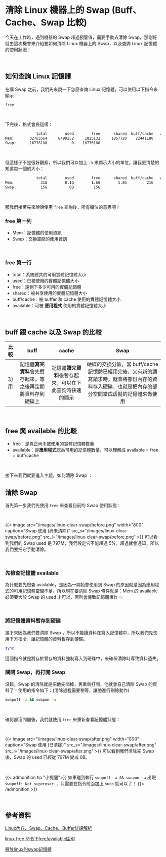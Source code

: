 # 清除 Linux 機器上的 Swap  (Buff、Cache、Swap 比較)


今天在工作時，遇到機器的 Swap 超過預警值，需要手動去清除 Swap，那剛好就由這次機會來介紹要如何清除 Linux 機器上的 Swap，以及查詢 Linux 記憶體的使用狀況！

<br>

## 如何查詢 Linux 記憶體

在講 Swap 之前，我們先來說一下怎麼查詢 Linux 記憶體，可以使用以下指令來顯示：

```
free 
```

<br>

下完後，格式會長這樣：

```sh
              total        used        free      shared  buff/cache   available
Mem:       32765564     8499252     1825132     1857720    22441180    19693100
Swap:      16776188           0    16776188
```

<br>

但這樣子不是很好觀察，所以我們可以加上 `-h` 來顯示大小的單位，讓我更清楚的知道每一個的大小：

```sh
              total        used        free      shared  buff/cache   available
Mem:            31G        8.1G        1.6G        1.8G         21G         18G
Swap:           15G          0B         15G
```

<br>

那我們接著先來說說使用 `free` 查詢後，所有欄位的意思吧！

### free 第一列

* Mem：記憶體的使用資訊
* Swap：交換空間的使用資訊

<br>

### free 第一行

* total：系統總共的可用實體記憶體大小
* used：已被使用的實體記憶體大小
* free：還剩下多少可用的實體記憶體
* shared：被共享使用的實體記憶體大小
* buff/cache：被 buffer 和 cache 使用的實體記憶體大小
* available：可被 **應用程式** 使用的實體記憶體大小

<br>

## buff 跟 cache 以及 Swap 的比較

| 比較 | buff | cache | Swap | 
| :---: | :---: | :---: | :---: |
| 功用 |  記憶體**寫完資料**會先暫存起來，等之後再定期將資料存到硬碟上 | 記憶體**讀完資料**後暫存起來，可以在下此查詢時快速的顯示  | 硬碟的交換分區，當 buff/cache 記憶體已經用完後，又有新的讀寫請求時，就會將部份內存的資料存入硬碟，也就是把內存的部分空間當成虛擬的記憶體來做使用 |

<br>

## free 與 available 的比較

* free：是真正尚未被使用的實體記憶體數量
* available：是**應用程式**認為可用的記憶體數量，可以理解成 available = free + buff/cache

<br>

接下來我們就要進入主題，如何清除 Swap ：

## 清除 Swap

首先第一步我們先使用 `free` 來查看目前的 Swap 使用狀態：

<br>

{{< image src="/images/linux-clear-swap/before.png"  width="800" caption="Swap 使用 (尚未清除)" src_s="/images/linux-clear-swap/before.png" src_l="/images/linux-clear-swap/before.png" >}}
可以看到我們的 Swap used 是 797M，我們設定它不能超過 5%，超過就會通知，所以我們要把它手動清除。

<br>

### 先檢查記憶體 available

為什麼要先檢查 available，是因為一開始會使用到 Swap 的原因就是因為應用程式的可用記憶體空間不足，所以現在要清除 Swap 條件就是：Mem 的 available 必須要大於 Swap 的 used 才可以，否則會導致記憶體爆炸 💥

<br>

### 將記憶體資料暫存到硬碟

接下來因為我們要清除 Swap ，所以不能讓資料在寫入記憶體中，所以我們先使用下方指令，讓記憶體的資料暫存到硬碟。

```sh
sync
```
這個指令就是將存於暫存的資料強制寫入到硬碟中，來確保清除時導致資料遺失。


### 關閉 Swap，再打開 Swap

沒錯，Swap 的清除就是把他先關掉，再重新打開，他就會自己清除 Swap 的資料了！使用的指令如下：(清除過程需要稍等，讓他進行刪除動作)

```sh
swapoff -a && swapon -a
```

<br>

確認都沒問題後，我們就使用 `free` 來重新查看記憶體狀態：

<br>

{{< image src="/images/linux-clear-swap/after.png"  width="800" caption="Swap 使用 (已清除)" src_s="/images/linux-clear-swap/after.png" src_l="/images/linux-clear-swap/after.png" >}}
可以看到我們清除完 Swap 後，Swap 的 used 已經從 797M 變成 0B。

<br>

{{< admonition tip "小提醒">}}
如果碰到執行 `swapoff -a && swapon -a` 出現 `swapoff: Not superuser.`，只需要在指令前面加上 `sudo` 就可以了！
{{< /admonition >}}

<br>

## 參考資料

[Linux內存、Swap、Cache、Buffer詳細解析](https://os.51cto.com/article/636622.html)

[linux free 命令下free/available區別](https://www.796t.com/content/1545715382.html)

[釋放linux的swap記憶體](https://www.796t.com/article.php?id=207781)
